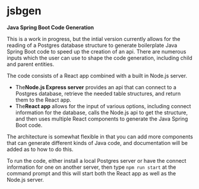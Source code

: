 # jsbgen

**Java Spring Boot Code Generation**

This is a work in progress, but the intial version currently allows for the reading of a Postgres database structure to generate boilerplate Java Spring Boot code to speed up the creation of an api.  There are numerous inputs which the user can use to shape the code generation, including child and parent entities.

The code consists of a React app combined with a built in Node.js server.

* The**Node.js Express server** provides an api that can connect to a Postgres database, retrieve the needed table structures, and return them to the React app.
* The**React app** allows for the input of various options, including connect information for the database, calls the Node.js api to get the structure, and then uses multiple React components to generate the Java Spring Boot code.

The architecture is somewhat flexible in that you can add more components that can generate different kinds of Java code, and documentation will be added as to how to do this.

To run the code, either install a local Postgres server or have the connect information for one on another server, then type `npm run start` at the command prompt and this will start both the React app as well as the Node.js server.
